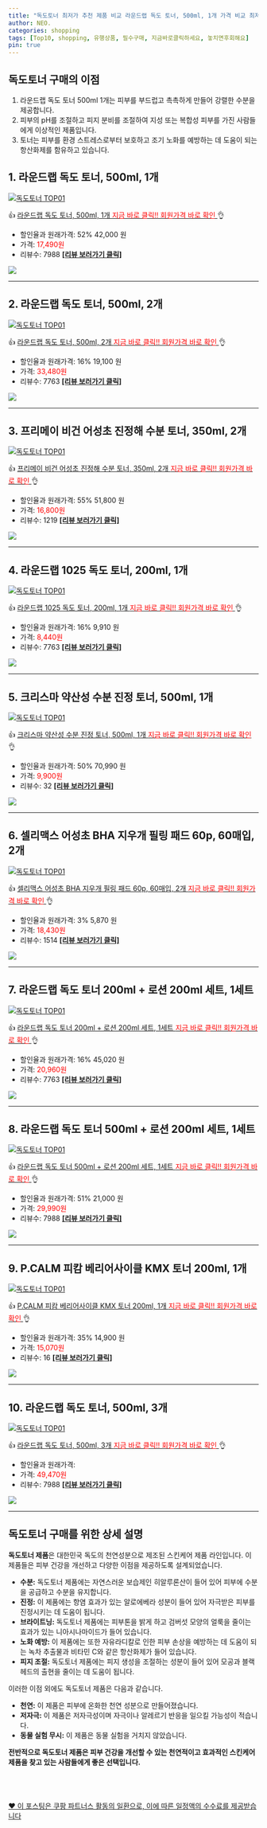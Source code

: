 ```yaml
---
title: "독도토너 최저가 추천 제품 비교 라운드랩 독도 토너, 500ml, 1개 가격 비교 최저가장점"
author: NEO.
categories: shopping
tags: [Top10, shopping, 유행상품, 필수구매, 지금바로클릭하세요, 놓치면후회해요]
pin: true
---
```

## 독도토너 구매의 이점
1. 라운드랩 독도 토너 500ml 1개는 피부를 부드럽고 촉촉하게 만들어 강렬한 수분을 제공합니다.
2. 피부의 pH를 조절하고 피지 분비를 조절하여 지성 또는 복합성 피부를 가진 사람들에게 이상적인 제품입니다.
3. 토너는 피부를 환경 스트레스로부터 보호하고 조기 노화를 예방하는 데 도움이 되는 항산화제를 함유하고 있습니다.

   

## 1. 라운드랩 독도 토너, 500ml, 1개

[![독도토너 TOP01](https://thumbnail6.coupangcdn.com/thumbnails/remote/490x490ex/image/retail/images/284607800777517-cefe34a3-7ba7-4416-9dc0-7783283bf5ba.jpg)](https://link.coupang.com/re/AFFSDP?lptag=AF3617701&subid=GithubCoopas&pageKey=1414809213&traceid=V0-153&itemId=2451494211&vendorItemId=70445138100)


👍 [라운드랩 독도 토너, 500ml, 1개 <font color=red> 지금 바로 클릭!! 회원가격 바로 확인 </font> ](https://link.coupang.com/re/AFFSDP?lptag=AF3617701&subid=GithubCoopas&pageKey=1414809213&traceid=V0-153&itemId=2451494211&vendorItemId=70445138100) 👌 


- 할인율과 원래가격: 52%  42,000   원
- 가격: <span style='color:red'>17,490원</span>
- 리뷰수: 7988  [**[리뷰 보러가기 클릭]**](https://link.coupang.com/re/AFFSDP?lptag=AF3617701&subid=GithubCoopas&pageKey=1414809213&traceid=V0-153&itemId=2451494211&vendorItemId=70445138100)

[![](/discount_price.png)](https://link.coupang.com/re/AFFSDP?lptag=AF3617701&subid=GithubCoopas&pageKey=1414809213&traceid=V0-153&itemId=2451494211&vendorItemId=70445138100)

---


   

## 2. 라운드랩 독도 토너, 500ml, 2개

[![독도토너 TOP01](https://thumbnail8.coupangcdn.com/thumbnails/remote/490x490ex/image/retail/images/d2bf24ec-d94d-4aec-ad26-5894ae4ca4929210993002707270213.png)](https://link.coupang.com/re/AFFSDP?lptag=AF3617701&subid=GithubCoopas&pageKey=1414809213&traceid=V0-153&itemId=19167549620&vendorItemId=86285862718)


👍 [라운드랩 독도 토너, 500ml, 2개 <font color=red> 지금 바로 클릭!! 회원가격 바로 확인 </font> ](https://link.coupang.com/re/AFFSDP?lptag=AF3617701&subid=GithubCoopas&pageKey=1414809213&traceid=V0-153&itemId=19167549620&vendorItemId=86285862718) 👌 


- 할인율과 원래가격: 16%  19,100   원
- 가격: <span style='color:red'>33,480원</span>
- 리뷰수: 7763  [**[리뷰 보러가기 클릭]**](https://link.coupang.com/re/AFFSDP?lptag=AF3617701&subid=GithubCoopas&pageKey=1414809213&traceid=V0-153&itemId=19167549620&vendorItemId=86285862718)

[![](/discount_price.png)](https://link.coupang.com/re/AFFSDP?lptag=AF3617701&subid=GithubCoopas&pageKey=1414809213&traceid=V0-153&itemId=19167549620&vendorItemId=86285862718)

---


   

## 3. 프리메이 비건 어성초 진정해 수분 토너, 350ml, 2개

[![독도토너 TOP01](https://thumbnail6.coupangcdn.com/thumbnails/remote/490x490ex/image/vendor_inventory/1f9b/ba779512caf814767e90b0b380ef5a340ec29622588bc8b56a9d1d67ddd5.jpg)](https://link.coupang.com/re/AFFSDP?lptag=AF3617701&subid=GithubCoopas&pageKey=7044717268&traceid=V0-153&itemId=17431650172&vendorItemId=85008610413)


👍 [프리메이 비건 어성초 진정해 수분 토너, 350ml, 2개 <font color=red> 지금 바로 클릭!! 회원가격 바로 확인 </font> ](https://link.coupang.com/re/AFFSDP?lptag=AF3617701&subid=GithubCoopas&pageKey=7044717268&traceid=V0-153&itemId=17431650172&vendorItemId=85008610413) 👌 


- 할인율과 원래가격: 55%  51,800   원
- 가격: <span style='color:red'>16,800원</span>
- 리뷰수: 1219  [**[리뷰 보러가기 클릭]**](https://link.coupang.com/re/AFFSDP?lptag=AF3617701&subid=GithubCoopas&pageKey=7044717268&traceid=V0-153&itemId=17431650172&vendorItemId=85008610413)

[![](/discount_price.png)](https://link.coupang.com/re/AFFSDP?lptag=AF3617701&subid=GithubCoopas&pageKey=7044717268&traceid=V0-153&itemId=17431650172&vendorItemId=85008610413)

---


   

## 4. 라운드랩 1025 독도 토너, 200ml, 1개

[![독도토너 TOP01](https://thumbnail6.coupangcdn.com/thumbnails/remote/490x490ex/image/retail/images/2282567010300823-82e6a144-35b2-4602-b7a2-f5b8e8703863.jpg)](https://link.coupang.com/re/AFFSDP?lptag=AF3617701&subid=GithubCoopas&pageKey=1414809213&traceid=V0-153&itemId=2779751047&vendorItemId=5484609359)


👍 [라운드랩 1025 독도 토너, 200ml, 1개 <font color=red> 지금 바로 클릭!! 회원가격 바로 확인 </font> ](https://link.coupang.com/re/AFFSDP?lptag=AF3617701&subid=GithubCoopas&pageKey=1414809213&traceid=V0-153&itemId=2779751047&vendorItemId=5484609359) 👌 


- 할인율과 원래가격: 16%  9,910   원
- 가격: <span style='color:red'>8,440원</span>
- 리뷰수: 7763  [**[리뷰 보러가기 클릭]**](https://link.coupang.com/re/AFFSDP?lptag=AF3617701&subid=GithubCoopas&pageKey=1414809213&traceid=V0-153&itemId=2779751047&vendorItemId=5484609359)

[![](/discount_price.png)](https://link.coupang.com/re/AFFSDP?lptag=AF3617701&subid=GithubCoopas&pageKey=1414809213&traceid=V0-153&itemId=2779751047&vendorItemId=5484609359)

---


   

## 5. 크리스마 약산성 수분 진정 토너, 500ml, 1개

[![독도토너 TOP01](https://thumbnail6.coupangcdn.com/thumbnails/remote/490x490ex/image/retail/images/210107136831543-666d48c3-1528-4a7d-98de-742b2820aa8b.jpg)](https://link.coupang.com/re/AFFSDP?lptag=AF3617701&subid=GithubCoopas&pageKey=1572958261&traceid=V0-153&itemId=2689867347&vendorItemId=70680332629)


👍 [크리스마 약산성 수분 진정 토너, 500ml, 1개 <font color=red> 지금 바로 클릭!! 회원가격 바로 확인 </font> ](https://link.coupang.com/re/AFFSDP?lptag=AF3617701&subid=GithubCoopas&pageKey=1572958261&traceid=V0-153&itemId=2689867347&vendorItemId=70680332629) 👌 


- 할인율과 원래가격: 50%  70,990   원
- 가격: <span style='color:red'>9,900원</span>
- 리뷰수: 32  [**[리뷰 보러가기 클릭]**](https://link.coupang.com/re/AFFSDP?lptag=AF3617701&subid=GithubCoopas&pageKey=1572958261&traceid=V0-153&itemId=2689867347&vendorItemId=70680332629)

[![](/discount_price.png)](https://link.coupang.com/re/AFFSDP?lptag=AF3617701&subid=GithubCoopas&pageKey=1572958261&traceid=V0-153&itemId=2689867347&vendorItemId=70680332629)

---


   

## 6. 셀리맥스 어성초 BHA 지우개 필링 패드 60p, 60매입, 2개

[![독도토너 TOP01](https://thumbnail8.coupangcdn.com/thumbnails/remote/490x490ex/image/retail/images/284608599341009-25751cf8-a1a7-4409-aa86-117c7875787f.jpg)](https://link.coupang.com/re/AFFSDP?lptag=AF3617701&subid=GithubCoopas&pageKey=6470133507&traceid=V0-153&itemId=14200013674&vendorItemId=73570490174)


👍 [셀리맥스 어성초 BHA 지우개 필링 패드 60p, 60매입, 2개 <font color=red> 지금 바로 클릭!! 회원가격 바로 확인 </font> ](https://link.coupang.com/re/AFFSDP?lptag=AF3617701&subid=GithubCoopas&pageKey=6470133507&traceid=V0-153&itemId=14200013674&vendorItemId=73570490174) 👌 


- 할인율과 원래가격: 3%  5,870   원
- 가격: <span style='color:red'>18,430원</span>
- 리뷰수: 1514  [**[리뷰 보러가기 클릭]**](https://link.coupang.com/re/AFFSDP?lptag=AF3617701&subid=GithubCoopas&pageKey=6470133507&traceid=V0-153&itemId=14200013674&vendorItemId=73570490174)

[![](/discount_price.png)](https://link.coupang.com/re/AFFSDP?lptag=AF3617701&subid=GithubCoopas&pageKey=6470133507&traceid=V0-153&itemId=14200013674&vendorItemId=73570490174)

---


   

## 7. 라운드랩 독도 토너 200ml + 로션 200ml 세트, 1세트

[![독도토너 TOP01](https://thumbnail10.coupangcdn.com/thumbnails/remote/490x490ex/image/retail/images/199228336360229-7040c57e-ad98-4897-b9ba-3f568c405f2d.jpg)](https://link.coupang.com/re/AFFSDP?lptag=AF3617701&subid=GithubCoopas&pageKey=6373126410&traceid=V0-153&itemId=13507841231&vendorItemId=80761919972)


👍 [라운드랩 독도 토너 200ml + 로션 200ml 세트, 1세트 <font color=red> 지금 바로 클릭!! 회원가격 바로 확인 </font> ](https://link.coupang.com/re/AFFSDP?lptag=AF3617701&subid=GithubCoopas&pageKey=6373126410&traceid=V0-153&itemId=13507841231&vendorItemId=80761919972) 👌 


- 할인율과 원래가격: 16%  45,020   원
- 가격: <span style='color:red'>20,960원</span>
- 리뷰수: 7763  [**[리뷰 보러가기 클릭]**](https://link.coupang.com/re/AFFSDP?lptag=AF3617701&subid=GithubCoopas&pageKey=6373126410&traceid=V0-153&itemId=13507841231&vendorItemId=80761919972)

[![](/discount_price.png)](https://link.coupang.com/re/AFFSDP?lptag=AF3617701&subid=GithubCoopas&pageKey=6373126410&traceid=V0-153&itemId=13507841231&vendorItemId=80761919972)

---


   

## 8. 라운드랩 독도 토너 500ml + 로션 200ml 세트, 1세트

[![독도토너 TOP01](https://thumbnail8.coupangcdn.com/thumbnails/remote/490x490ex/image/retail/images/811464582905937-2598ab39-bd46-4675-a39d-bcd2363996b8.jpg)](https://link.coupang.com/re/AFFSDP?lptag=AF3617701&subid=GithubCoopas&pageKey=5065206671&traceid=V0-153&itemId=6845865291&vendorItemId=74138477804)


👍 [라운드랩 독도 토너 500ml + 로션 200ml 세트, 1세트 <font color=red> 지금 바로 클릭!! 회원가격 바로 확인 </font> ](https://link.coupang.com/re/AFFSDP?lptag=AF3617701&subid=GithubCoopas&pageKey=5065206671&traceid=V0-153&itemId=6845865291&vendorItemId=74138477804) 👌 


- 할인율과 원래가격: 51%  21,000   원
- 가격: <span style='color:red'>29,990원</span>
- 리뷰수: 7988  [**[리뷰 보러가기 클릭]**](https://link.coupang.com/re/AFFSDP?lptag=AF3617701&subid=GithubCoopas&pageKey=5065206671&traceid=V0-153&itemId=6845865291&vendorItemId=74138477804)

[![](/discount_price.png)](https://link.coupang.com/re/AFFSDP?lptag=AF3617701&subid=GithubCoopas&pageKey=5065206671&traceid=V0-153&itemId=6845865291&vendorItemId=74138477804)

---


   

## 9. P.CALM 피캄 베리어사이클 KMX 토너 200ml, 1개

[![독도토너 TOP01](https://thumbnail6.coupangcdn.com/thumbnails/remote/490x490ex/image/vendor_inventory/2f52/2792131d8160ba507c8df8d349296dd7ebce004484a8fadbd27b35a87298.jpg)](https://link.coupang.com/re/AFFSDP?lptag=AF3617701&subid=GithubCoopas&pageKey=7508644930&traceid=V0-153&itemId=20280514254&vendorItemId=86841761236)


👍 [P.CALM 피캄 베리어사이클 KMX 토너 200ml, 1개 <font color=red> 지금 바로 클릭!! 회원가격 바로 확인 </font> ](https://link.coupang.com/re/AFFSDP?lptag=AF3617701&subid=GithubCoopas&pageKey=7508644930&traceid=V0-153&itemId=20280514254&vendorItemId=86841761236) 👌 


- 할인율과 원래가격: 35%  14,900   원
- 가격: <span style='color:red'>15,070원</span>
- 리뷰수: 16  [**[리뷰 보러가기 클릭]**](https://link.coupang.com/re/AFFSDP?lptag=AF3617701&subid=GithubCoopas&pageKey=7508644930&traceid=V0-153&itemId=20280514254&vendorItemId=86841761236)

[![](/discount_price.png)](https://link.coupang.com/re/AFFSDP?lptag=AF3617701&subid=GithubCoopas&pageKey=7508644930&traceid=V0-153&itemId=20280514254&vendorItemId=86841761236)

---


   

## 10. 라운드랩 독도 토너, 500ml, 3개

[![독도토너 TOP01](https://thumbnail6.coupangcdn.com/thumbnails/remote/490x490ex/image/retail/images/beb9f67c-eb96-4a53-adbd-2bb7911568a33497156457180092762.png)](https://link.coupang.com/re/AFFSDP?lptag=AF3617701&subid=GithubCoopas&pageKey=1414809213&traceid=V0-153&itemId=19167549814&vendorItemId=86285862886)


👍 [라운드랩 독도 토너, 500ml, 3개 <font color=red> 지금 바로 클릭!! 회원가격 바로 확인 </font> ](https://link.coupang.com/re/AFFSDP?lptag=AF3617701&subid=GithubCoopas&pageKey=1414809213&traceid=V0-153&itemId=19167549814&vendorItemId=86285862886) 👌 


- 할인율과 원래가격: 
- 가격: <span style='color:red'>49,470원</span>
- 리뷰수: 7988  [**[리뷰 보러가기 클릭]**](https://link.coupang.com/re/AFFSDP?lptag=AF3617701&subid=GithubCoopas&pageKey=1414809213&traceid=V0-153&itemId=19167549814&vendorItemId=86285862886)

[![](/discount_price.png)](https://link.coupang.com/re/AFFSDP?lptag=AF3617701&subid=GithubCoopas&pageKey=1414809213&traceid=V0-153&itemId=19167549814&vendorItemId=86285862886)

---
## 독도토너 구매를 위한 상세 설명
**독도토너 제품**은 대한민국 독도의 천연성분으로 제조된 스킨케어 제품 라인입니다. 이 제품들은 피부 건강을 개선하고 다양한 이점을 제공하도록 설계되었습니다.

* **수분:** 독도토너 제품에는 자연스러운 보습제인 히알루론산이 들어 있어 피부에 수분을 공급하고 수분을 유지합니다.
* **진정:** 이 제품에는 항염 효과가 있는 알로에베라 성분이 들어 있어 자극받은 피부를 진정시키는 데 도움이 됩니다.
* **브라이트닝:** 독도토너 제품에는 피부톤을 밝게 하고 검버섯 모양의 얼룩을 줄이는 효과가 있는 니아시나마이드가 들어 있습니다.
* **노화 예방:** 이 제품에는 또한 자유라디칼로 인한 피부 손상을 예방하는 데 도움이 되는 녹차 추출물과 비타민 C와 같은 항산화제가 들어 있습니다.
* **피지 조절:** 독도토너 제품에는 피지 생성을 조절하는 성분이 들어 있어 모공과 블랙헤드의 출현을 줄이는 데 도움이 됩니다.

이러한 이점 외에도 독도토너 제품은 다음과 같습니다.

* **천연:** 이 제품은 피부에 온화한 천연 성분으로 만들어졌습니다.
* **저자극:** 이 제품은 저자극성이며 자극이나 알레르기 반응을 일으킬 가능성이 적습니다.
* **동물 실험 무시:** 이 제품은 동물 실험을 거치지 않았습니다.

**전반적으로 독도토너 제품은 피부 건강을 개선할 수 있는 천연적이고 효과적인 스킨케어 제품을 찾고 있는 사람들에게 좋은 선택입니다.**<br><br><br><br><br> [ ❤  이 포스팅은 쿠팡 파트너스 활동의 일환으로, 이에 따른 일정액의 수수료를 제공받습니다](https://link.coupang.com/a/bcEFyh)